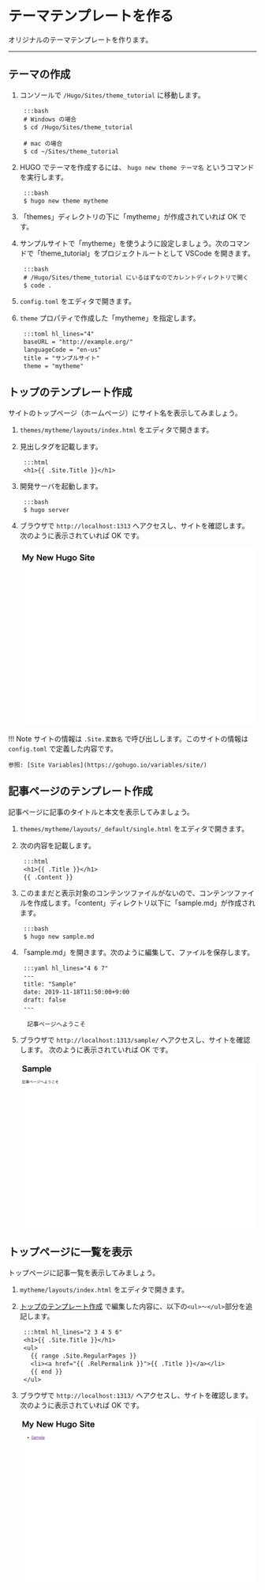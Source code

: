 # テーマテンプレートを作る
オリジナルのテーマテンプレートを作ります。

---

## テーマの作成

1. コンソールで `/Hugo/Sites/theme_tutorial` に移動します。

        :::bash
        # Windows の場合
        $ cd /Hugo/Sites/theme_tutorial

        # mac の場合
        $ cd ~/Sites/theme_tutorial

2. HUGO でテーマを作成するには、 `hugo new theme テーマ名` というコマンドを実行します。

        :::bash
        $ hugo new theme mytheme

3. 「themes」ディレクトリの下に「mytheme」が作成されていれば OK です。

4. サンプルサイトで「mytheme」を使うように設定しましょう。次のコマンドで「theme_tutorial」をプロジェクトルートとして VSCode を開きます。

        :::bash
        # /Hugo/Sites/theme_tutorial にいるはずなのでカレントディレクトリで開く
        $ code .

5. `config.toml` をエディタで開きます。

6. `theme` プロパティで作成した「mytheme」を指定します。

        :::toml hl_lines="4"
        baseURL = "http://example.org/"
        languageCode = "en-us"
        title = "サンプルサイト"
        theme = "mytheme"

## トップのテンプレート作成
サイトのトップページ（ホームページ）にサイト名を表示してみましょう。

1. `themes/mytheme/layouts/index.html` をエディタで開きます。

1. 見出しタグを記載します。

        :::html
        <h1>{{ .Site.Title }}</h1>

1. 開発サーバを起動します。

        :::bash
        $ hugo server

1. ブラウザで `http://localhost:1313` へアクセスし、サイトを確認します。
次のように表示されていれば OK です。

    ![サイト名を表示](img/02_create-quick-theme_index.png)

!!! Note
    サイトの情報は `.Site.変数名` で呼び出しします。このサイトの情報は `config.toml` で定義した内容です。

    参照: [Site Variables](https://gohugo.io/variables/site/)

## 記事ページのテンプレート作成

記事ページに記事のタイトルと本文を表示してみましょう。

1. `themes/mytheme/layouts/_default/single.html` をエディタで開きます。

1. 次の内容を記載します。

        :::html
        <h1>{{ .Title }}</h1>
        {{ .Content }}

1. このままだと表示対象のコンテンツファイルがないので、コンテンツファイルを作成します。「content」ディレクトリ以下に「sample.md」が作成されます。

        :::bash
        $ hugo new sample.md

1. 「sample.md」を開きます。次のように編集して、ファイルを保存します。

        :::yaml hl_lines="4 6 7"
        ---
        title: "Sample"
        date: 2019-11-18T11:50:00+9:00
        draft: false
        ---

         記事ページへようこそ

1. ブラウザで `http://localhost:1313/sample/` へアクセスし、サイトを確認します。
次のように表示されていれば OK です。

    ![記事ページの表示](img/02_create-quick-theme_article.png)

## トップページに一覧を表示
トップページに記事一覧を表示してみましょう。

1. `mytheme/layouts/index.html` をエディタで開きます。
2. [トップのテンプレート作成](02_create-quick-theme.md#トップのテンプレート作成) で編集した内容に、以下の`<ul>〜</ul>`部分を追記します。

        :::html hl_lines="2 3 4 5 6"
        <h1>{{ .Site.Title }}</h1>
        <ul>
          {{ range .Site.RegularPages }}
          <li><a href="{{ .RelPermalink }}">{{ .Title }}</a></li>
          {{ end }}
        </ul>

3. ブラウザで `http://localhost:1313/` へアクセスし、サイトを確認します。
次のように表示されていれば OK です。

    ![一覧ページの確認](img/02_create-quick-theme_list.png)
